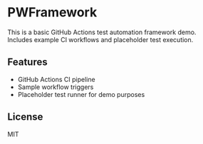# PWFramework

This is a basic GitHub Actions test automation framework demo.  
Includes example CI workflows and placeholder test execution.

## Features
- GitHub Actions CI pipeline
- Sample workflow triggers
- Placeholder test runner for demo purposes

## License
MIT
